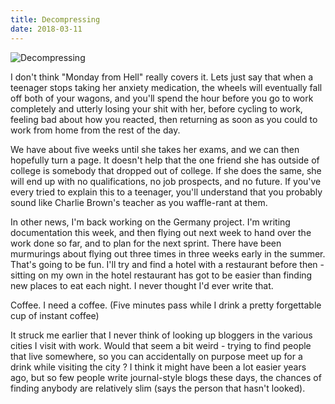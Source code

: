 ```yaml
---
title: Decompressing
date: 2018-03-11
---
```


![Decompressing](https://source.unsplash.com/dUPDhdeCN84/1600x900)

I don't think "Monday from Hell" really covers it. Lets just say that when a teenager stops taking her anxiety medication, the wheels will eventually fall off both of your wagons, and you'll spend the hour before you go to work completely and utterly losing your shit with her, before cycling to work, feeling bad about how you reacted, then returning as soon as you could to work from home from the rest of the day.

We have about five weeks until she takes her exams, and we can then hopefully turn a page. It doesn't help that the one friend she has outside of college is somebody that dropped out of college. If she does the same, she will end up with no qualifications, no job prospects, and no future. If you've every tried to explain this to a teenager, you'll understand that you probably sound like Charlie Brown's teacher as you waffle-rant at them.

In other news, I'm back working on the Germany project. I'm writing documentation this week, and then flying out next week to hand over the work done so far, and to plan for the next sprint. There have been murmurings about flying out three times in three weeks early in the summer. That's going to be fun. I'll try and find a hotel with a restaurant before then - sitting on my own in the hotel restaurant has got to be easier than finding new places to eat each night. I never thought I'd ever write that.

Coffee. I need a coffee. (Five minutes pass while I drink a pretty forgettable cup of instant coffee)

It struck me earlier that I never think of looking up bloggers in the various cities I visit with work. Would that seem a bit weird - trying to find people that live somewhere, so you can accidentally on purpose meet up for a drink while visiting the city ? I think it might have been a lot easier years ago, but so few people write journal-style blogs these days, the chances of finding anybody are relatively slim (says the person that hasn't looked).